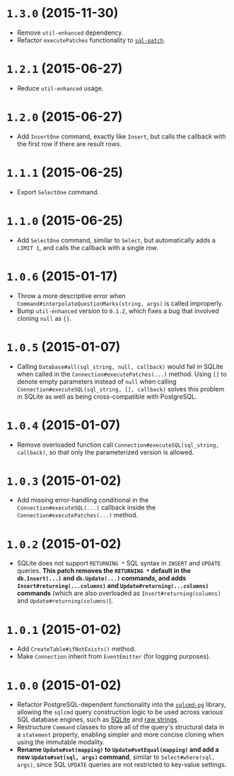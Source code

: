 # `1.3.0` (2015-11-30)

* Remove `util-enhanced` dependency.
* Refactor `executePatches` functionality to [`sql-patch`](https://www.npmjs.com/package/sql-patch).


# `1.2.1` (2015-06-27)

* Reduce `util-enhanced` usage.


# `1.2.0` (2015-06-27)

* Add `InsertOne` command, exactly like `Insert`, but calls the callback with the first row if there are result rows.


# `1.1.1` (2015-06-25)

* Export `SelectOne` command.


# `1.1.0` (2015-06-25)

* Add `SelectOne` command, similar to `Select`, but automatically adds a `LIMIT 1`, and calls the callback with a single row.


# `1.0.6` (2015-01-17)

* Throw a more descriptive error when `Command#interpolateQuestionMarks(string, args)` is called improperly.
* Bump `util-enhanced` version to `0.1.2`, which fixes a bug that involved cloning `null` as `{}`.


# `1.0.5` (2015-01-07)

* Calling `Database#all(sql_string, null, callback)` would fail in SQLite when called in the `Connection#executePatches(...)` method. Using `[]` to denote empty parameters instead of `null` when calling `Connection#executeSQL(sql_string, [], callback)` solves this problem in SQLite as well as being cross-compatible with PostgreSQL.


# `1.0.4` (2015-01-07)

* Remove overloaded function call `Connection#executeSQL(sql_string, callback)`, so that only the parameterized version is allowed.


# `1.0.3` (2015-01-02)

* Add missing error-handling conditional in the `Connection#executeSQL(...)` callback inside the `Connection#executePatches(...)` method.


# `1.0.2` (2015-01-02)

* SQLite does not support `RETURNING *` SQL syntax in `INSERT` and `UPDATE` queries. **This patch removes the `RETURNING *` default in the `db.Insert(...)` and `db.Update(...)` commands, and adds `Insert#returning(...columns)` and `Update#returning(...columns)` commands** (which are also overloaded as `Insert#returning(columns)` and `Update#returning(columns)`).


# `1.0.1` (2015-01-02)

* Add `CreateTable#ifNotExists()` method.
* Make `Connection` inherit from `EventEmitter` (for logging purposes).


# `1.0.0` (2015-01-02)

* Refactor PostgreSQL-dependent functionality into the [`sqlcmd-pg`](https://github.com/chbrown/sqlcmd-pg) library, allowing the `sqlcmd` query construction logic to be used across various SQL database engines, such as [SQLite](https://github.com/chbrown/sqlcmd-sqlite3) and [raw strings](https://github.com/chbrown/sqlcmd-sql).
* Restructure `Command` classes to store all of the query's structural data in a `statement` property, enabling simpler and more concise cloning when using the immutable modality.
* **Rename `Update#set(mapping)` to `Update#setEqual(mapping)` and add a new `Update#set(sql, args)` command**, similar to `Select#where(sql, args)`, since SQL `UPDATE` queries are not restricted to key-value settings.
